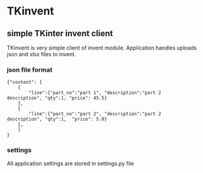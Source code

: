 # TKinvent

## simple TKinter invent client

TKinvent is very simple client of invent module. Application handles uploads json and xlsx files to invent.

### json file format


    {"content": [
        {
            "line":{"part_no":"part 1", "description":"part 2 description", "qty":1, "price": 45.5}
        },
        {
            "line":{"part_no":"part 2", "description":"part 2 description", "qty":1,  "price": 5.0}
        },
        ]
    }

### settings

All application settings are stored in settings.py file
